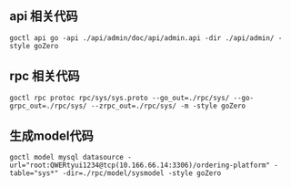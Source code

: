 ## api 相关代码
```shell
goctl api go -api ./api/admin/doc/api/admin.api -dir ./api/admin/ -style goZero
```


## rpc 相关代码
```shell
goctl rpc protoc rpc/sys/sys.proto --go_out=./rpc/sys/ --go-grpc_out=./rpc/sys/ --zrpc_out=./rpc/sys/ -m -style goZero
```


## 生成model代码
```shell
goctl model mysql datasource -url="root:QWERtyui1234@tcp(10.166.66.14:3306)/ordering-platform" -table="sys*" -dir=./rpc/model/sysmodel -style goZero
```